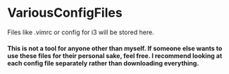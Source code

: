 # VariousConfigFiles
Files like .vimrc or config for i3 will be stored here.

#### This is not a tool for anyone other than myself. If someone else wants to use these files for their personal sake, feel free. I recommend looking at each config file separately rather than downloading everything.

